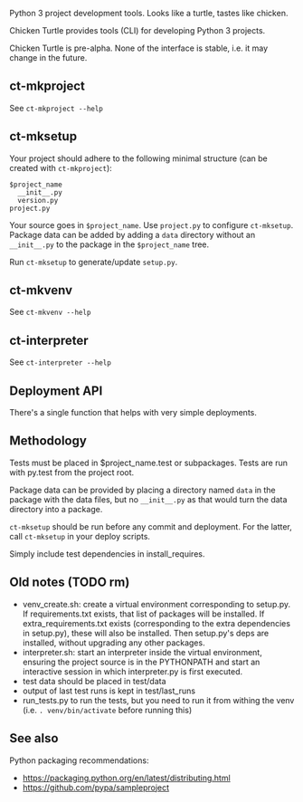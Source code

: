 Python 3 project development tools. Looks like a turtle, tastes like chicken.

Chicken Turtle provides tools (CLI) for developing Python 3 projects.

Chicken Turtle is pre-alpha. None of the interface is stable, i.e. it may
change in the future.

## ct-mkproject
See `ct-mkproject --help`

## ct-mksetup

Your project should adhere to the following minimal structure (can be created
with `ct-mkproject`):

    $project_name
      __init__.py
      version.py
    project.py

Your source goes in `$project_name`. Use `project.py` to configure
`ct-mksetup`. Package data can be added by adding a `data` directory without an
`__init__.py` to the package in the `$project_name` tree. 

Run `ct-mksetup` to generate/update `setup.py`.

## ct-mkvenv

See `ct-mkvenv --help`

## ct-interpreter

See `ct-interpreter --help`

## Deployment API

There's a single function that helps with very simple deployments.

## Methodology

Tests must be placed in $project_name.test or subpackages. Tests are run with
py.test from the project root.

Package data can be provided by placing a directory named `data` in the package
with the data files, but no `__init__.py` as that would turn the data directory
into a package.

`ct-mksetup` should be run before any commit and deployment. For the latter, call
`ct-mksetup` in your deploy scripts.

Simply include test dependencies in install_requires.

## Old notes (TODO rm)
- venv_create.sh: create a virtual environment corresponding to setup.py. If
  requirements.txt exists, that list of packages will be installed. If
  extra_requirements.txt exists (corresponding to the extra dependencies in
  setup.py), these will also be installed. Then setup.py's deps are installed,
  without upgrading any other packages. 
- interpreter.sh: start an interpreter inside the virtual environment, ensuring
  the project source is in the PYTHONPATH and start an interactive session in
  which interpreter.py is first executed.
- test data should be placed in test/data
- output of last test runs is kept in test/last_runs 
- run_tests.py to run the tests, but you need to run it from withing the venv
  (i.e. `. venv/bin/activate` before running this)

## See also

Python packaging recommendations:

- https://packaging.python.org/en/latest/distributing.html
- https://github.com/pypa/sampleproject
